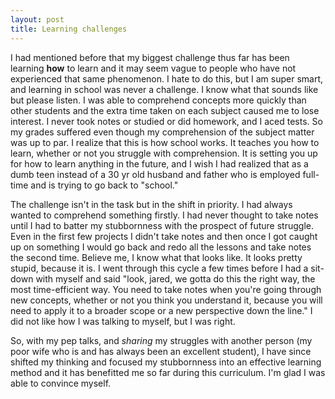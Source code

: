 ```yaml
---
layout: post
title: Learning challenges
---
```


  I had mentioned before that my biggest challenge thus far has been learning __how__ to learn and it may seem vague to people who have not experienced that same phenomenon. I hate to do this, but I am super smart, and learning in school was never a challenge. I know what that sounds like but please listen. I was able to comprehend concepts more quickly than other students and the extra time taken on each subject caused me to lose interest. I never took notes or studied or did homework, and I aced tests. So my grades suffered even though my comprehension of the subject matter was up to par. I realize that this is how school works. It teaches you how to learn, whether or not you struggle with comprehension. It is setting you up for how to learn anything in the future, and I wish I had realized that as a dumb teen instead of a 30 yr old husband and father who is employed full-time and is trying to go back to "school."

  The challenge isn't in the task but in the shift in priority. I had always wanted to comprehend something firstly. I had never thought to take notes until I had to batter my stubbornness with the prospect of future struggle. Even in the first few projects I didn't take notes and then once I got caught up on something I would go back and redo all the lessons and take notes the second time. Believe me, I know what that looks like. It looks pretty stupid, because it is. I went through this cycle a few times before I had a sit-down with myself and said "look, jared, we gotta do this the right way, the most time-efficient way. You need to take notes when you're going through new concepts, whether or not you think you understand it, because you will need to apply it to a broader scope or a new perspective down the line." I did not like how I was talking to myself, but I was right.

  So, with my pep talks, and *sharing* my struggles with another person (my poor wife who is and has always been an excellent student), I have since shifted my thinking and focused my stubbornness into an effective learning method and it has benefitted me so far during this curriculum. I'm glad I was able to convince myself.
